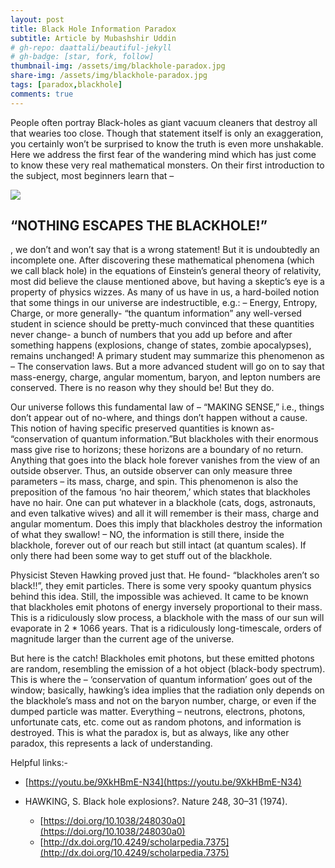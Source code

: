 ```yaml
---
layout: post
title: Black Hole Information Paradox
subtitle: Article by Mubashshir Uddin
# gh-repo: daattali/beautiful-jekyll
# gh-badge: [star, fork, follow]
thumbnail-img: /assets/img/blackhole-paradox.jpg
share-img: /assets/img/blackhole-paradox.jpg
tags: [paradox,blackhole]
comments: true
---
```


People often portray Black-holes as giant vacuum cleaners that destroy all that wearies too close. Though that statement itself is only an exaggeration, you certainly won’t be surprised to know the truth is even more unshakable. Here we address the first fear of the wandering mind which has just come to know these very real mathematical monsters. On their first introduction to the subject, most beginners learn that –

<img src="{{ site.baseurl }}/assets/img/blackhole-paradox.jpg" class="center">

## “NOTHING ESCAPES THE BLACKHOLE!”


, we don’t and won’t say that is a wrong statement! But it is undoubtedly an incomplete one. After discovering these mathematical phenomena (which we call black hole) in the equations of Einstein’s general theory of relativity, most did believe the clause mentioned above, but having a skeptic’s eye is a property of physics wizzes. As many of us have in us, a hard-boiled notion that some things in our universe are indestructible, e.g.: – Energy, Entropy, Charge, or more generally- “the quantum information” any well-versed student in science should be pretty-much convinced that these quantities never change- a bunch of numbers that you add up before and after something happens (explosions, change of states, zombie apocalypses), remains unchanged! A primary student may summarize this phenomenon as – The conservation laws. But a more advanced student will go on to say that mass-energy, charge, angular momentum, baryon, and lepton numbers are conserved. There is no reason why they should be! But they do.

Our universe follows this fundamental law of – “MAKING SENSE,” i.e., things don’t appear out of no-where, and things don’t happen without a cause. This notion of having specific preserved quantities is known as- “conservation of quantum information.”But blackholes with their enormous mass give rise to horizons; these horizons are a boundary of no return. Anything that goes into the black hole forever vanishes from the view of an outside observer. Thus, an outside observer can only measure three parameters – its mass, charge, and spin. This phenomenon is also the preposition of the famous ‘no hair theorem,’ which states that blackholes have no hair. One can put whatever in a blackhole (cats, dogs, astronauts, and even talkative wives) and all it will remember is their mass, charge and angular momentum. Does this imply that blackholes destroy the information of what they swallow! – NO, the information is still there, inside the blackhole, forever out of our reach but still intact (at quantum scales). If only there had been some way to get stuff out of the blackhole.

Physicist Steven Hawking proved just that. He found- “blackholes aren’t so black!!”, they emit particles. There is some very spooky quantum physics behind this idea. Still, the impossible was achieved. It came to be known that blackholes emit photons of energy inversely proportional to their mass. This is a ridiculously slow process, a blackhole with the mass of our sun will evaporate in 2 * 1066 years. That is a ridiculously long-timescale, orders of magnitude larger than the current age of the universe.

But here is the catch! Blackholes emit photons, but these emitted photons are random, resembling the emission of a hot object (black-body spectrum). This is where the – ‘conservation of quantum information’ goes out of the window; basically, hawking’s idea implies that the radiation only depends on the blackhole’s mass and not on the baryon number, charge, or even if the dumped particle was matter. Everything – neutrons, electrons, photons, unfortunate cats, etc. come out as random photons, and information is destroyed. This is what the paradox is, but as always, like any other paradox, this represents a lack of understanding.

Helpful links:- 

- [https://youtu.be/9XkHBmE-N34](https://youtu.be/9XkHBmE-N34)

- HAWKING, S. Black hole explosions?. Nature 248, 30–31 (1974). 
  - [https://doi.org/10.1038/248030a0](https://doi.org/10.1038/248030a0) 
  - [http://dx.doi.org/10.4249/scholarpedia.7375](http://dx.doi.org/10.4249/scholarpedia.7375)
